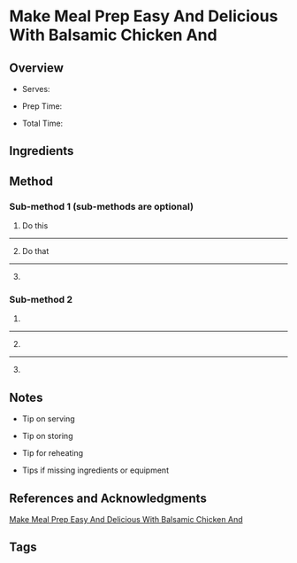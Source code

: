 # Make Meal Prep Easy And Delicious With Balsamic Chicken And

## Overview

- Serves:

- Prep Time:

- Total Time:

## Ingredients



## Method

### Sub-method 1 (sub-methods are optional)

1. Do this
---
2. Do that
---
3.

### Sub-method 2

1.
---
2.
---
3.

## Notes

- Tip on serving

- Tip on storing

- Tip for reheating

- Tips if missing ingredients or equipment

## References and Acknowledgments

[Make Meal Prep Easy And Delicious With Balsamic Chicken And](https://www.buzzfeed.com/melissaboyajian/make-meal-prep-easy-and-delicious-with-balsamic-chicken-and)

## Tags


